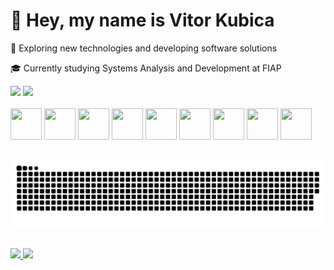 # 👋 Hey, my name is Vitor Kubica

💜 Exploring new technologies and developing software solutions

🎓 Currently studying Systems Analysis and Development at FIAP

<div>
  <img height="180em" src="https://github-readme-stats.vercel.app/api?username=VitorKubica&theme=tokyonight&show_icons=true" />
  <img height="180em" src="https://github-readme-stats.vercel.app/api/top-langs/?username=VitorKubica&hide=html&layout=compact&theme=tokyonight" />
</div>

<br>

<div>
  <img height="50" width="50" src="https://cdn.jsdelivr.net/gh/devicons/devicon/icons/react/react-original.svg" />
  <img height="50" width="50" src="https://cdn.jsdelivr.net/gh/devicons/devicon/icons/nodejs/nodejs-original.svg" />
  <img height="50" width="50" src="https://cdn.jsdelivr.net/gh/devicons/devicon/icons/javascript/javascript-original.svg" />
  <img height="50" width="50" src="https://cdn.jsdelivr.net/gh/devicons/devicon/icons/html5/html5-original.svg" />
  <img height="50" width="50" src="https://cdn.jsdelivr.net/gh/devicons/devicon/icons/css3/css3-original.svg" />
  <img height="50" width="50" src="https://cdn.jsdelivr.net/gh/devicons/devicon/icons/python/python-original.svg" />
  <img height="50" width="50" src="https://cdn.jsdelivr.net/gh/devicons/devicon/icons/java/java-original.svg" />
  <img height="50" width="50" src="https://cdn.jsdelivr.net/gh/devicons/devicon/icons/mysql/mysql-original.svg" />
  <img height="50" width="50" src="https://cdn.jsdelivr.net/gh/devicons/devicon/icons/jupyter/jupyter-original.svg" />        
</div>

##

<picture>
  <source media="(prefers-color-scheme: dark)" srcset="https://raw.githubusercontent.com/VitorKubica/VitorKubica/output/github-contribution-grid-snake-dark.svg">
  <source media="(prefers-color-scheme: light)" srcset="https://raw.githubusercontent.com/VitorKubica/VitorKubica/output/github-contribution-grid-snake.svg">
  <img alt="github contribution grid snake animation" src="https://raw.githubusercontent.com/VitorKubica/VitorKubica/output/github-contribution-grid-snake.svg">
</picture>

##

<div>
  <a href="https://www.linkedin.com/in/vitorkubica" target="_blank">
    <img src="https://img.shields.io/badge/LinkedIn-0077B5?style=for-the-badge&logo=linkedin&logoColor=white&link=linkedin.com/in/vitorkubica"/>
  </a>
  
  <a href="mailto:vitor05kubica12@gmail.com">
  <img src="https://img.shields.io/badge/Gmail-D14836?style=for-the-badge&logo=gmail&logoColor=white&link=mailto:vitor05kubica12@gmail.com"/>
  </a>
</div>
